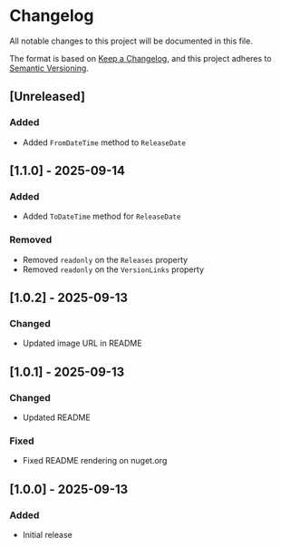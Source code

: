 # Changelog

All notable changes to this project will be documented in this file.

The format is based on [Keep a Changelog](https://keepachangelog.com/en/1.1.0/),
and this project adheres to [Semantic Versioning](https://semver.org/spec/v2.0.0.html).

## [Unreleased]

### Added

- Added `FromDateTime` method to `ReleaseDate`

## [1.1.0] - 2025-09-14

### Added

- Added `ToDateTime` method for `ReleaseDate`

### Removed

- Removed `readonly` on the `Releases` property
- Removed `readonly` on the `VersionLinks` property

## [1.0.2] - 2025-09-13

### Changed

- Updated image URL in README

## [1.0.1] - 2025-09-13

### Changed

- Updated README

### Fixed

- Fixed README rendering on nuget.org

## [1.0.0] - 2025-09-13

### Added

- Initial release
